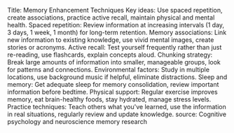 Title: Memory Enhancement Techniques
Key ideas: Use spaced repetition, create associations, practice active recall, maintain physical and mental health.
Spaced repetition: Review information at increasing intervals (1 day, 3 days, 1 week, 1 month) for long-term retention.
Memory associations: Link new information to existing knowledge, use vivid mental images, create stories or acronyms.
Active recall: Test yourself frequently rather than just re-reading, use flashcards, explain concepts aloud.
Chunking strategy: Break large amounts of information into smaller, manageable groups, look for patterns and connections.
Environmental factors: Study in multiple locations, use background music if helpful, eliminate distractions.
Sleep and memory: Get adequate sleep for memory consolidation, review important information before bedtime.
Physical support: Regular exercise improves memory, eat brain-healthy foods, stay hydrated, manage stress levels.
Practice techniques: Teach others what you've learned, use the information in real situations, regularly review and update knowledge.
source: Cognitive psychology and neuroscience memory research